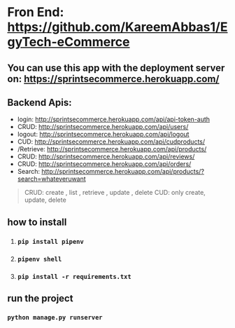 # Fron End: https://github.com/KareemAbbas1/EgyTech-eCommerce

## You can use this app with the deployment server on: https://sprintsecommerce.herokuapp.com/

## Backend Apis:
- login: http://sprintsecommerce.herokuapp.com/api/api-token-auth
- CRUD: http://sprintsecommerce.herokuapp.com/api/users/
- logout: http://sprintsecommerce.herokuapp.com/api/logout
- CUD: http://sprintsecommerce.herokuapp.com/api/cudproducts/
- /Retrieve: http://sprintsecommerce.herokuapp.com/api/products/
- CRUD: http://sprintsecommerce.herokuapp.com/api/reviews/
- CRUD: http://sprintsecommerce.herokuapp.com/api/orders/
- Search: http://sprintsecommerce.herokuapp.com/api/products/?search=whateveruwant

> CRUD: create , list , retrieve , update , delete
> CUD: only create, update, delete


## how to install
1. ### `pip install pipenv`
2. ### `pipenv shell`
3. ### `pip install -r requirements.txt `


## run the project
### `python manage.py runserver`
